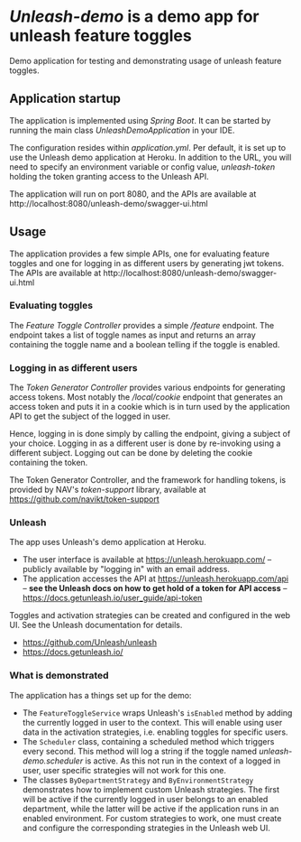 # *Unleash-demo* is a demo app for unleash feature toggles

Demo application for testing and demonstrating usage of unleash feature toggles.

## Application startup

The application is implemented using *Spring Boot*. It can be started by running the main class *UnleashDemoApplication* in your IDE.

The configuration resides within *application.yml*. Per default, it is set up to use the Unleash demo application at Heroku. 
In addition to the URL, you will need to specify an environment variable or config value, *unleash-token* holding the token granting access to the Unleash API.

The application will run on port 8080, and the APIs are available at http://localhost:8080/unleash-demo/swagger-ui.html

## Usage

The application provides a few simple APIs, one for evaluating feature toggles and one for logging in as different users by generating jwt tokens.
The APIs are available at http://localhost:8080/unleash-demo/swagger-ui.html

### Evaluating toggles

The *Feature Toggle Controller* provides a simple */feature* endpoint. The endpoint takes a list of toggle names as input and returns an array containing the toggle name and a boolean telling if the toggle is enabled.

### Logging in as different users

The *Token Generator Controller* provides various endpoints for generating access tokens. Most notably the */local/cookie* endpoint that generates an access token and puts it in a cookie which is in turn used by the application API to get the subject of the logged in user. 

Hence, logging in is done simply by calling the endpoint, giving a subject of your choice. Logging in as a different user is done by re-invoking using a different subject. Logging out can be done by deleting the cookie containing the token.

The Token Generator Controller, and the framework for handling tokens, is provided by NAV's *token-support* library, available at https://github.com/navikt/token-support

### Unleash

The app uses Unleash's demo application at Heroku.
* The user interface is available at https://unleash.herokuapp.com/ – publicly available by "logging in" with an email address.
* The application accesses the API at https://unleash.herokuapp.com/api – **see the Unleash docs on how to get hold of a token for API access** – https://docs.getunleash.io/user_guide/api-token

Toggles and activation strategies can be created and configured in the web UI. See the Unleash documentation for details.
* https://github.com/Unleash/unleash
* https://docs.getunleash.io/

### What is demonstrated

The application has a things set up for the demo:
* The `FeatureToggleService` wraps Unleash's `isEnabled` method by adding the currently logged in user to the context. This will enable using user data in the activation strategies, i.e. enabling toggles for specific users.
* The `Scheduler` class, containing a scheduled method which triggers every second. This method will log a string if the toggle named _unleash-demo.scheduler_ is active. As this not run in the context of a logged in user, user specific strategies will not work for this one.
* The classes `ByDepartmentStrategy` and `ByEnvironmentStrategy` demonstrates how to implement custom Unleash strategies. The first will be active if the currently logged in user belongs to an enabled department, while the latter will be active if the application runs in an enabled environment. For custom strategies to work, one must create and configure the corresponding strategies in the Unleash web UI.